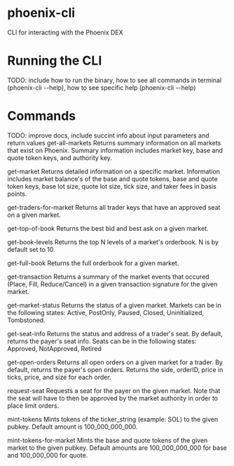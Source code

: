 # phoenix-cli
CLI for interacting with the Phoenix DEX

# Running the CLI
TODO: include how to run the binary, how to see all commands in terminal (phoenix-cli --help), how to see specific help (phoenix-cli <COMMAND> --help)

# Commands
TODO: improve docs, include succint info about input parameters and return values 
get-all-markets
Returns summary information on all markets that exist on Phoenix. Summary information includes market key, base and quote token keys, and authority key. 

get-market
Returns detailed information on a specific market. Information includes market balance's of the base and quote tokens, base and quote token keys, base lot size, quote lot size, tick size, and taker fees in basis points. 

get-traders-for-market
Returns all trader keys that have an approved seat on a given market.

get-top-of-book
Returns the best bid and best ask on a given market. 

get-book-levels
Returns the top N levels of a market's orderbook. N is by default set to 10. 

get-full-book
Returns the full orderbook for a given market.

get-transaction
Returns a summary of the market events that occured (Place, Fill, Reduce/Cancel) in a given transaction signature for the given market. 

get-market-status
Returns the status of a given market. Markets can be in the following states: Active, PostOnly, Paused, Closed, Uninitialized, Tombstoned.

get-seat-info
Returns the status and address of a trader's seat. By default, returns the payer's seat info. Seats can be in the following states: Approved, NotApproved, Retired

get-open-orders
Returns all open orders on a given market for a trader. By default, returns the payer's open orders. Returns the side, orderID, price in ticks, price, and size for each order. 

request-seat
Requests a seat for the payer on the given market. Note that the seat will have to then be approved by the market authority in order to place limit orders. 

mint-tokens
Mints tokens of the ticker_string (example: SOL) to the given pubkey. Default amount is 100_000_000_000. 

mint-tokens-for-market
Mints the base and quote tokens of the given market to the given pubkey. Default amounts are 100_000_000_000 for base and 100_000_000 for quote.










